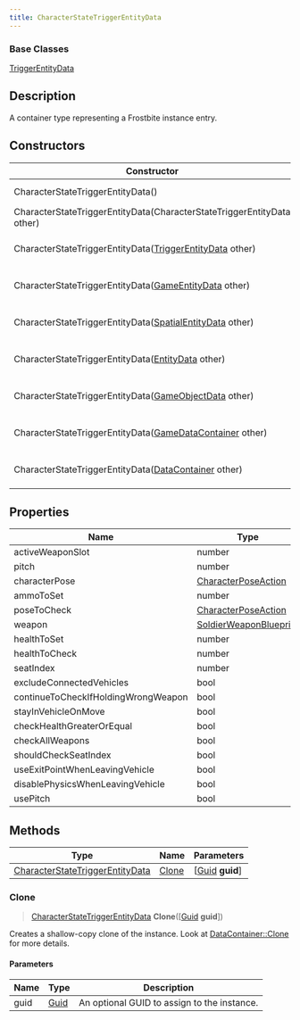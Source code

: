 ```yaml
---
title: CharacterStateTriggerEntityData
---
```

### Base Classes

[TriggerEntityData](/vext/ref/fb/triggerentitydata/)

## Description

A container type representing a Frostbite instance entry.

## Constructors

| Constructor                                                                                | Description                                                                                                                                           |
| ------------------------------------------------------------------------------------------ | ----------------------------------------------------------------------------------------------------------------------------------------------------- |
| CharacterStateTriggerEntityData()                                                          | Create a new instance of this container type.                                                                                                         |
| CharacterStateTriggerEntityData(CharacterStateTriggerEntityData other)                     | Create a reference copy of an instance of the same type.                                                                                              |
| CharacterStateTriggerEntityData([TriggerEntityData](/vext/ref/fb/triggerentitydata/) other)              | Upcast an instance of type [TriggerEntityData](/vext/ref/fb/triggerentitydata/) to [CharacterStateTriggerEntityData](/vext/ref/fb/characterstatetriggerentitydata/).              |
| CharacterStateTriggerEntityData([GameEntityData](/vext/ref/fb/gameentitydata/) other)                    | Upcast an instance of type [GameEntityData](/vext/ref/fb/gameentitydata/) to [CharacterStateTriggerEntityData](/vext/ref/fb/characterstatetriggerentitydata/).                    |
| CharacterStateTriggerEntityData([SpatialEntityData](/vext/ref/fb/spatialentitydata/) other)              | Upcast an instance of type [SpatialEntityData](/vext/ref/fb/spatialentitydata/) to [CharacterStateTriggerEntityData](/vext/ref/fb/characterstatetriggerentitydata/).              |
| CharacterStateTriggerEntityData([EntityData](/vext/ref/fb/entitydata/) other)                            | Upcast an instance of type [EntityData](/vext/ref/fb/entitydata/) to [CharacterStateTriggerEntityData](/vext/ref/fb/characterstatetriggerentitydata/).                            |
| CharacterStateTriggerEntityData([GameObjectData](/vext/ref/fb/gameobjectdata/) other)                    | Upcast an instance of type [GameObjectData](/vext/ref/fb/gameobjectdata/) to [CharacterStateTriggerEntityData](/vext/ref/fb/characterstatetriggerentitydata/).                    |
| CharacterStateTriggerEntityData([GameDataContainer](/vext/ref/fb/gamedatacontainer/) other)              | Upcast an instance of type [GameDataContainer](/vext/ref/fb/gamedatacontainer/) to [CharacterStateTriggerEntityData](/vext/ref/fb/characterstatetriggerentitydata/).              |
| CharacterStateTriggerEntityData([DataContainer](/vext/ref/shared/class/datacontainer) other) | Upcast an instance of type [DataContainer](/vext/ref/shared/class/datacontainer) to [CharacterStateTriggerEntityData](/vext/ref/fb/characterstatetriggerentitydata/). |

## Properties

| Name                                | Type                                             | Description |
| ----------------------------------- | ------------------------------------------------ | ----------- |
| activeWeaponSlot                    | number                                           |             |
| pitch                               | number                                           |             |
| characterPose                       | [CharacterPoseAction](/vext/ref/fb/characterposeaction/)       |             |
| ammoToSet                           | number                                           |             |
| poseToCheck                         | [CharacterPoseAction](/vext/ref/fb/characterposeaction/)       |             |
| weapon                              | [SoldierWeaponBlueprint](/vext/ref/fb/soldierweaponblueprint/) |             |
| healthToSet                         | number                                           |             |
| healthToCheck                       | number                                           |             |
| seatIndex                           | number                                           |             |
| excludeConnectedVehicles            | bool                                             |             |
| continueToCheckIfHoldingWrongWeapon | bool                                             |             |
| stayInVehicleOnMove                 | bool                                             |             |
| checkHealthGreaterOrEqual           | bool                                             |             |
| checkAllWeapons                     | bool                                             |             |
| shouldCheckSeatIndex                | bool                                             |             |
| useExitPointWhenLeavingVehicle      | bool                                             |             |
| disablePhysicsWhenLeavingVehicle    | bool                                             |             |
| usePitch                            | bool                                             |             |

## Methods

| Type                                                               | Name            | Parameters                                     |
| ------------------------------------------------------------------ | --------------- | ---------------------------------------------- |
| [CharacterStateTriggerEntityData](/vext/ref/fb/characterstatetriggerentitydata/) | [Clone](#clone) | \[[Guid](/vext/ref/shared/class/guid) **guid**\] |

### Clone

> [CharacterStateTriggerEntityData](/vext/ref/fb/characterstatetriggerentitydata/) **Clone**(\[[Guid](/vext/ref/shared/class/guid) **guid**\])

Creates a shallow-copy clone of the instance. Look at [DataContainer::Clone](/vext/ref/shared/class/datacontainer#clone) for more details.

#### Parameters

| Name | Type         | Description                                 |
| ---- | ------------ | ------------------------------------------- |
| guid | [Guid](/vext/ref/shared/class/guid/) | An optional GUID to assign to the instance. |
